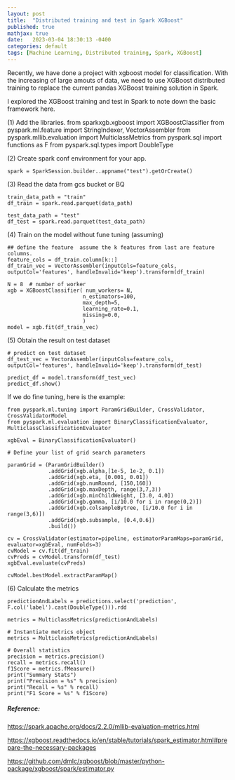```yaml
---
layout: post
title:  "Distributed training and test in Spark XGBoost"
published: true
mathjax: true
date:   2023-03-04 18:30:13 -0400
categories: default
tags: [Machine Learning, Distributed training, Spark, XGBoost]
---
```


Recently, we have done a project with xgboost model for classification. With the increasing of large amouts of data, we need to use XGBoost distributed training to replace the current pandas XGBoost training solution in Spark.

I explored the XGBoost training and test in Spark to note down the basic framework here.

(1) Add the libraries.
from sparkxgb.xgboost import XGBoostClassifier
from pyspark.ml.feature import StringIndexer, VectorAssembler
from pyspark.mllib.evaluation import MulticlassMetrics
from pyspark.sql import functions as F
from pyspark.sql.types import DoubleType

(2) Create spark conf environment for your app.
```
spark = SparkSession.builder..appname("test").getOrCreate()
```

(3) Read the data from gcs bucket or BQ
```
train_data_path = "train"
df_train = spark.read.parquet(data_path)

test_data_path = "test"
df_test = spark.read.parquet(test_data_path)
```

(4) Train on the model without fune tuning (assuming)
```
## define the feature  assume the k features from last are feature columns.
feature_cols = df_train.column[k::]
df_train_vec = VectorAssembler(inputCols=feature_cols, outputCol='features', handleInvalid='keep').transform(df_train)

N = 8  # number of worker
xgb = XGBoostClassifier( num_workers= N,
                        n_estimators=100,
                        max_depth=5,
                        learning_rate=0.1,
                        missing=0.0,
                        )
model = xgb.fit(df_train_vec)

```

(5) Obtain the result on test dataset

```
# predict on test dataset
df_test_vec = VectorAssembler(inputCols=feature_cols, outputCol='features', handleInvalid='keep').transform(df_test)

predict_df = model.transform(df_test_vec)
predict_df.show()
```

If we do fine tuning, here is the example:

```
from pyspark.ml.tuning import ParamGridBuilder, CrossValidator, CrossValidatorModel
from pyspark.ml.evaluation import BinaryClassificationEvaluator, MulticlassClassificationEvaluator

xgbEval = BinaryClassificationEvaluator()

# Define your list of grid search parameters

paramGrid = (ParamGridBuilder()
             .addGrid(xgb.alpha,[1e-5, 1e-2, 0.1])
             .addGrid(xgb.eta, [0.001, 0.01])
             .addGrid(xgb.numRound, [150,160])
             .addGrid(xgb.maxDepth, range(3,7,3))
             .addGrid(xgb.minChildWeight, [3.0, 4.0])
             .addGrid(xgb.gamma, [i/10.0 for i in range(0,2)])
             .addGrid(xgb.colsampleBytree, [i/10.0 for i in range(3,6)])
             .addGrid(xgb.subsample, [0.4,0.6])
             .build())

cv = CrossValidator(estimator=pipeline, estimatorParamMaps=paramGrid, evaluator=xgbEval, numFolds=3)
cvModel = cv.fit(df_train)
cvPreds = cvModel.transform(df_test)
xgbEval.evaluate(cvPreds)

cvModel.bestModel.extractParamMap()
```

(6) Calculate the metrics

```
predictionAndLabels = predictions.select('prediction', F.col('label').cast(DoubleType())).rdd

metrics = MulticlassMetrics(predictionAndLabels)

# Instantiate metrics object
metrics = MulticlassMetrics(predictionAndLabels)

# Overall statistics
precision = metrics.precision()
recall = metrics.recall()
f1Score = metrics.fMeasure()
print("Summary Stats")
print("Precision = %s" % precision)
print("Recall = %s" % recall)
print("F1 Score = %s" % f1Score)

```


##### Reference:

https://spark.apache.org/docs/2.2.0/mllib-evaluation-metrics.html

https://xgboost.readthedocs.io/en/stable/tutorials/spark_estimator.html#prepare-the-necessary-packages

https://github.com/dmlc/xgboost/blob/master/python-package/xgboost/spark/estimator.py